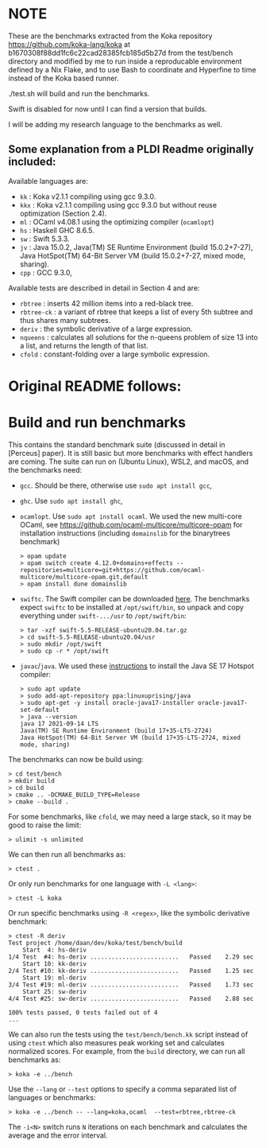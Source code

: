# NOTE

These are the benchmarks extracted from the Koka repository https://github.com/koka-lang/koka
at b1670308f88dd1fc6c22cad28385fcb185d5b27d from the test/bench directory
and modified by me to run inside a reproducable environment defined by a Nix Flake,
and to use Bash to coordinate and Hyperfine to time instead of the Koka based runner.

./test.sh will build and run the benchmarks.

Swift is disabled for now until I can find a version that builds.

I will be adding my research language to the benchmarks as well.

## Some explanation from a PLDI Readme originally included:

Available languages are:

- `kk`  : Koka v2.1.1 compiling using gcc 9.3.0.
- `kkx` : Koka v2.1.1 compiling using gcc 9.3.0 but without reuse optimization (Section 2.4).
- `ml`  : OCaml v4.08.1 using the optimizing compiler (`ocamlopt`)
- `hs`  : Haskell GHC 8.6.5.
- `sw`  : Swift 5.3.3.
- `jv`  : Java 15.0.2, Java(TM) SE Runtime Environment (build 15.0.2+7-27), 
          Java HotSpot(TM) 64-Bit Server VM (build 15.0.2+7-27, mixed mode, sharing).
- `cpp` : GCC 9.3.0, 

Available tests are described in detail in Section 4 and are:

- `rbtree`    : inserts 42 million items into a red-black tree.
- `rbtree-ck` : a variant of rbtree that keeps a list of every 5th subtree and thus shares many subtrees.
- `deriv`     : the symbolic derivative of a large expression.
- `nqueens`   : calculates all solutions for the n-queens problem of size 13 into a list, and returns the length of that list.  
- `cfold`     : constant-folding over a large symbolic expression.


# Original README follows:


# Build and run benchmarks

This contains the standard benchmark suite (discussed in detail in [Perceus] paper).
It is still basic but more benchmarks
with effect handlers are coming. The suite can run on (Ubuntu Linux), WSL2, and macOS,
and the benchmarks need:

- `gcc`. Should be there, otherwise use `sudo apt install gcc`,
- `ghc`. Use `sudo apt install ghc`,
- `ocamlopt`. Use `sudo apt install ocaml`.
  We used the new multi-core OCaml, see <https://github.com/ocaml-multicore/multicore-opam> 
  for installation instructions (including `domainslib` for the binarytrees benchmark)
  ```
  > opam update
  > opam switch create 4.12.0+domains+effects --repositories=multicore=git+https://github.com/ocaml-multicore/multicore-opam.git,default
  > opam install dune domainslib
  ```

- `swiftc`. The Swift compiler can be downloaded [here](https://swift.org/download/).
   The benchmarks expect `swiftc` to be installed at `/opt/swift/bin`,
   so unpack and copy everything under `swift-.../usr` to `/opt/swift/bin`:
   ```
   > tar -xzf swift-5.5-RELEASE-ubuntu20.04.tar.gz
   > cd swift-5.5-RELEASE-ubuntu20.04/usr
   > sudo mkdir /opt/swift
   > sudo cp -r * /opt/swift
   ```

- `javac`/`java`. We used these [instructions](https://www.linuxcapable.com/how-to-install-java-17-lts-jdk-17-on-ubuntu-20-04/)
   to install the Java SE 17 Hotspot compiler:
   ```
   > sudo apt update
   > sudo add-apt-repository ppa:linuxuprising/java
   > sudo apt-get -y install oracle-java17-installer oracle-java17-set-default
   > java --version
   java 17 2021-09-14 LTS
   Java(TM) SE Runtime Environment (build 17+35-LTS-2724)
   Java HotSpot(TM) 64-Bit Server VM (build 17+35-LTS-2724, mixed mode, sharing)
   ```

The benchmarks can now be build using:

```
> cd test/bench
> mkdir build
> cd build
> cmake .. -DCMAKE_BUILD_TYPE=Release
> cmake --build .
```

For some benchmarks, like `cfold`, we may need a large stack, so it may be good to raise the limit:
```
> ulimit -s unlimited
```

We can then run all benchmarks as:
```
> ctest .
```
Or only run benchmarks for one language with `-L <lang>`:
```
> ctest -L koka
```
Or run specific benchmarks using `-R <regex>`,
like the symbolic derivative benchmark:
```
> ctest -R deriv      
Test project /home/daan/dev/koka/test/bench/build
    Start  4: hs-deriv
1/4 Test  #4: hs-deriv .........................   Passed    2.29 sec
    Start 10: kk-deriv
2/4 Test #10: kk-deriv .........................   Passed    1.25 sec
    Start 19: ml-deriv
3/4 Test #19: ml-deriv .........................   Passed    1.73 sec
    Start 25: sw-deriv
4/4 Test #25: sw-deriv .........................   Passed    2.88 sec

100% tests passed, 0 tests failed out of 4
...
```

We can also run the tests using the `test/bench/bench.kk` script instead of
using `ctest` which also measures peak working set and calculates
normalized scores. For example, from the `build` directory, we can run all benchmarks as:
```
> koka -e ../bench
```
Use the `--lang` or `--test` options to specify a comma separated list of
languages or benchmarks:
```
> koka -e ../bench -- --lang=koka,ocaml  --test=rbtree,rbtree-ck
```
The `-i<N>` switch runs `N` iterations on each benchmark and calculates
the average and the error interval.
